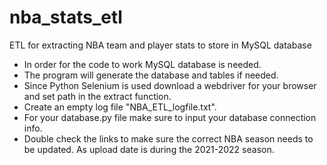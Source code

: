 # nba_stats_etl
ETL for extracting NBA team and player stats to store in MySQL database

- In order for the code to work MySQL database is needed. 
- The program will generate the database and tables if needed. 
- Since Python Selenium is used download a webdriver for your browser and set path in the extract function. 
- Create an empty log file "NBA_ETL_logfile.txt". 
- For your database.py file make sure to input your database connection info. 
- Double check the links to make sure the correct NBA season needs to be updated. As upload date is during the 2021-2022 season.
